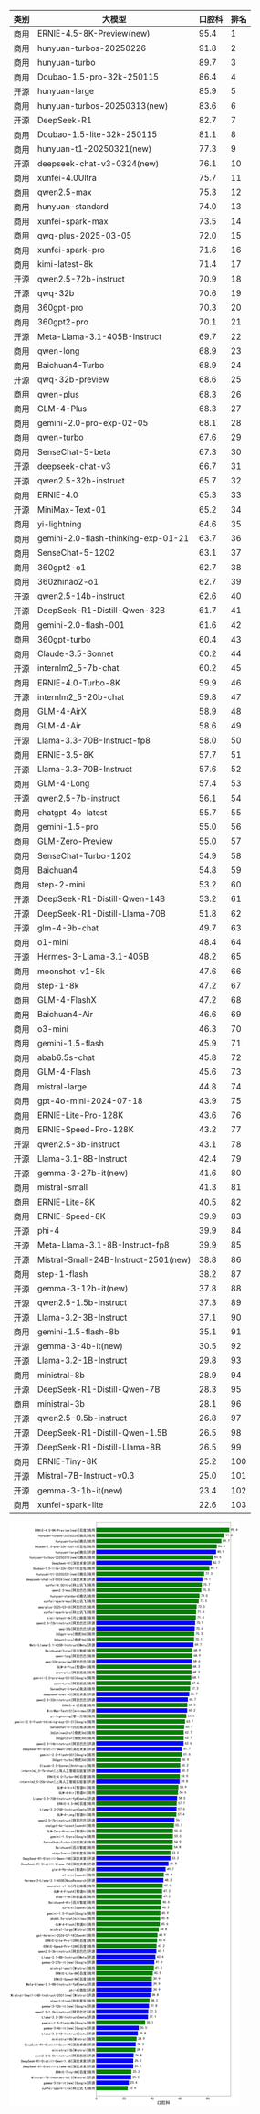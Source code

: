 
| 类别 | 大模型                         | 口腔科 | 排名 |
|-----|------------------------------|---------|----|
|商用|ERNIE-4.5-8K-Preview(new)|95.4|1|
|商用|hunyuan-turbos-20250226|91.8|2|
|商用|hunyuan-turbo|89.7|3|
|商用|Doubao-1.5-pro-32k-250115|86.4|4|
|开源|hunyuan-large|85.9|5|
|商用|hunyuan-turbos-20250313(new)|83.6|6|
|开源|DeepSeek-R1|82.7|7|
|商用|Doubao-1.5-lite-32k-250115|81.1|8|
|商用|hunyuan-t1-20250321(new)|77.3|9|
|开源|deepseek-chat-v3-0324(new)|76.1|10|
|商用|xunfei-4.0Ultra|75.7|11|
|商用|qwen2.5-max|75.3|12|
|商用|hunyuan-standard|74.0|13|
|商用|xunfei-spark-max|73.5|14|
|商用|qwq-plus-2025-03-05|72.0|15|
|商用|xunfei-spark-pro|71.6|16|
|商用|kimi-latest-8k|71.4|17|
|开源|qwen2.5-72b-instruct|70.9|18|
|开源|qwq-32b|70.6|19|
|商用|360gpt-pro|70.3|20|
|商用|360gpt2-pro|70.1|21|
|开源|Meta-Llama-3.1-405B-Instruct|69.7|22|
|商用|qwen-long|68.9|23|
|商用|Baichuan4-Turbo|68.9|24|
|开源|qwq-32b-preview|68.6|25|
|商用|qwen-plus|68.3|26|
|商用|GLM-4-Plus|68.3|27|
|商用|gemini-2.0-pro-exp-02-05|68.1|28|
|商用|qwen-turbo|67.6|29|
|商用|SenseChat-5-beta|67.3|30|
|开源|deepseek-chat-v3|66.7|31|
|开源|qwen2.5-32b-instruct|65.7|32|
|商用|ERNIE-4.0|65.3|33|
|开源|MiniMax-Text-01|65.2|34|
|商用|yi-lightning|64.6|35|
|商用|gemini-2.0-flash-thinking-exp-01-21|63.7|36|
|商用|SenseChat-5-1202|63.1|37|
|商用|360gpt2-o1|62.7|38|
|商用|360zhinao2-o1|62.7|39|
|开源|qwen2.5-14b-instruct|62.6|40|
|开源|DeepSeek-R1-Distill-Qwen-32B|61.7|41|
|商用|gemini-2.0-flash-001|61.6|42|
|商用|360gpt-turbo|60.4|43|
|商用|Claude-3.5-Sonnet|60.2|44|
|开源|internlm2_5-7b-chat|60.2|45|
|商用|ERNIE-4.0-Turbo-8K|59.9|46|
|开源|internlm2_5-20b-chat|59.8|47|
|商用|GLM-4-AirX|58.9|48|
|商用|GLM-4-Air|58.6|49|
|开源|Llama-3.3-70B-Instruct-fp8|58.0|50|
|商用|ERNIE-3.5-8K|57.7|51|
|开源|Llama-3.3-70B-Instruct|57.6|52|
|商用|GLM-4-Long|57.4|53|
|开源|qwen2.5-7b-instruct|56.1|54|
|商用|chatgpt-4o-latest|55.7|55|
|商用|gemini-1.5-pro|55.0|56|
|商用|GLM-Zero-Preview|55.0|57|
|商用|SenseChat-Turbo-1202|54.9|58|
|商用|Baichuan4|54.8|59|
|商用|step-2-mini|53.2|60|
|开源|DeepSeek-R1-Distill-Qwen-14B|53.2|61|
|开源|DeepSeek-R1-Distill-Llama-70B|51.8|62|
|开源|glm-4-9b-chat|49.7|63|
|商用|o1-mini|48.4|64|
|开源|Hermes-3-Llama-3.1-405B|48.2|65|
|商用|moonshot-v1-8k|47.6|66|
|商用|step-1-8k|47.2|67|
|商用|GLM-4-FlashX|47.2|68|
|商用|Baichuan4-Air|46.6|69|
|商用|o3-mini|46.3|70|
|商用|gemini-1.5-flash|45.9|71|
|商用|abab6.5s-chat|45.8|72|
|商用|GLM-4-Flash|45.6|73|
|商用|mistral-large|44.8|74|
|商用|gpt-4o-mini-2024-07-18|43.9|75|
|商用|ERNIE-Lite-Pro-128K|43.6|76|
|商用|ERNIE-Speed-Pro-128K|43.2|77|
|开源|qwen2.5-3b-instruct|43.1|78|
|开源|Llama-3.1-8B-Instruct|42.4|79|
|开源|gemma-3-27b-it(new)|41.6|80|
|商用|mistral-small|41.3|81|
|商用|ERNIE-Lite-8K|40.5|82|
|商用|ERNIE-Speed-8K|39.9|83|
|开源|phi-4|39.9|84|
|开源|Meta-Llama-3.1-8B-Instruct-fp8|39.9|85|
|开源|Mistral-Small-24B-Instruct-2501(new)|38.8|86|
|商用|step-1-flash|38.2|87|
|开源|gemma-3-12b-it(new)|37.8|88|
|开源|qwen2.5-1.5b-instruct|37.3|89|
|开源|Llama-3.2-3B-Instruct|37.1|90|
|商用|gemini-1.5-flash-8b|35.1|91|
|开源|gemma-3-4b-it(new)|30.5|92|
|开源|Llama-3.2-1B-Instruct|29.8|93|
|商用|ministral-8b|28.9|94|
|开源|DeepSeek-R1-Distill-Qwen-7B|28.3|95|
|商用|ministral-3b|28.1|96|
|开源|qwen2.5-0.5b-instruct|26.8|97|
|开源|DeepSeek-R1-Distill-Qwen-1.5B|26.5|98|
|开源|DeepSeek-R1-Distill-Llama-8B|26.5|99|
|商用|ERNIE-Tiny-8K|25.2|100|
|开源|Mistral-7B-Instruct-v0.3|25.0|101|
|开源|gemma-3-1b-it(new)|23.4|102|
|商用|xunfei-spark-lite|22.6|103|


![lin](../pic/口腔科.png)
